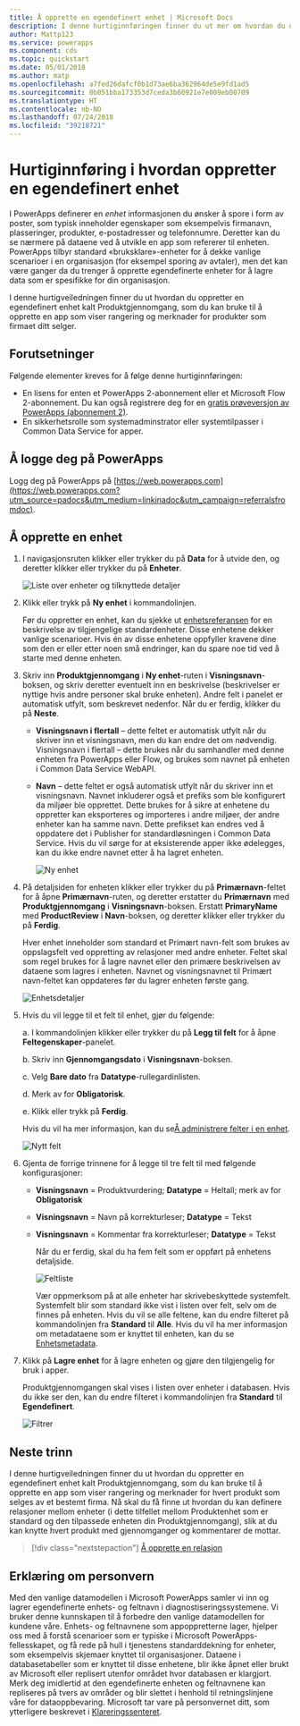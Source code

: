 ```yaml
---
title: Å opprette en egendefinert enhet | Microsoft Docs
description: I denne hurtiginnføringen finner du ut mer om hvordan du oppretter en egendefinert enhet i PowerApps.
author: Mattp123
ms.service: powerapps
ms.component: cds
ms.topic: quickstart
ms.date: 05/01/2018
ms.author: matp
ms.openlocfilehash: a7fed26dafcf0b1d73ae6ba362964de5e9fd1ad5
ms.sourcegitcommit: 0b051bba173353d7ceda3b60921e7e009eb00709
ms.translationtype: HT
ms.contentlocale: nb-NO
ms.lasthandoff: 07/24/2018
ms.locfileid: "39218721"
---
```

# <a name="quickstart-create-a-custom-entity"></a>Hurtiginnføring i hvordan oppretter en egendefinert enhet
I PowerApps definerer en *enhet* informasjonen du ønsker å spore i form av poster, som typisk inneholder egenskaper som eksempelvis firmanavn, plasseringer, produkter, e-postadresser og telefonnumre. Deretter kan du se nærmere på dataene ved å utvikle en app som refererer til enheten. PowerApps tilbyr standard «bruksklare»-enheter for å dekke vanlige scenarioer i en organisasjon (for eksempel sporing av avtaler), men det kan være ganger da du trenger å opprette egendefinerte enheter for å lagre data som er spesifikke for din organisasjon.

I denne hurtigveiledningen finner du ut hvordan du oppretter en egendefinert enhet kalt Produktgjennomgang, som du kan bruke til å opprette en app som viser rangering og merknader for produkter som firmaet ditt selger.

## <a name="prerequisites"></a>Forutsetninger
Følgende elementer kreves for å følge denne hurtiginnføringen:
* En lisens for enten et PowerApps 2-abonnement eller et Microsoft Flow 2-abonnement. Du kan også registrere deg for en [gratis prøveversjon av PowerApps (abonnement 2)](https://web.powerapps.com/signup?redirect=marketing&email=).
* En sikkerhetsrolle som systemadminstrator eller systemtilpasser i Common Data Service for apper.

## <a name="sign-in-to-powerapps"></a>Å logge deg på PowerApps
Logg deg på PowerApps på [https://web.powerapps.com](https://web.powerapps.com?utm_source=padocs&utm_medium=linkinadoc&utm_campaign=referralsfromdoc).

## <a name="create-an-entity"></a>Å opprette en enhet
1. I navigasjonsruten klikker eller trykker du på **Data** for å utvide den, og deretter klikker eller trykker du på **Enheter**.

    ![Liste over enheter og tilknyttede detaljer](./media/data-platform-cds-create-entity/entitylist.png "Enhetsliste")

2. Klikk eller trykk på **Ny enhet** i kommandolinjen.

    Før du oppretter en enhet, kan du sjekke ut [enhetsreferansen](../../developer/common-data-service/reference/about-entity-reference.md) for en beskrivelse av tilgjengelige standardenheter. Disse enhetene dekker vanlige scenarioer. Hvis én av disse enhetene oppfyller kravene dine som den er eller etter noen små endringer, kan du spare noe tid ved å starte med denne enheten. 

3. Skriv inn **Produktgjennomgang** i **Ny enhet**-ruten i **Visningsnavn**-boksen, og skriv deretter eventuelt inn en beskrivelse (beskrivelser er nyttige hvis andre personer skal bruke enheten). Andre felt i panelet er automatisk utfylt, som beskrevet nedenfor. Når du er ferdig, klikker du på **Neste**.

   * **Visningsnavn i flertall** – dette feltet er automatisk utfylt når du skriver inn et visningsnavn, men du kan endre det om nødvendig. Visningsnavn i flertall – dette brukes når du samhandler med denne enheten fra PowerApps eller Flow, og brukes som navnet på enheten i Common Data Service WebAPI.
   * **Navn** – dette feltet er også automatisk utfylt når du skriver inn et visningsnavn. Navnet inkluderer også et prefiks som ble konfigurert da miljøer ble opprettet. Dette brukes for å sikre at enhetene du oppretter kan eksporteres og importeres i andre miljøer, der andre enheter kan ha samme navn. Dette prefikset kan endres ved å oppdatere det i Publisher for standardløsningen i Common Data Service. Hvis du vil sørge for at eksisterende apper ikke ødelegges, kan du ikke endre navnet etter å ha lagret enheten.
     
     ![Ny enhet](./media/data-platform-cds-create-entity/newentitypanel.png "Nytt enhetspanel")

4. På detaljsiden for enheten klikker eller trykker du på **Primærnavn**-feltet for å åpne **Primærnavn**-ruten, og deretter erstatter du **Primærnavn** med **Produktgjennomgang** i **Visningsnavn**-boksen. Erstatt **PrimaryName** med **ProductReview** i **Navn**-boksen, og deretter klikker eller trykker du på **Ferdig**.
 
    Hver enhet inneholder som standard et Primært navn-felt som brukes av oppslagsfelt ved oppretting av relasjoner med andre enheter. Feltet skal som regel brukes for å lagre navnet eller den primære beskrivelsen av dataene som lagres i enheten. Navnet og visningsnavnet til Primært navn-feltet kan oppdateres før du lagrer enheten første gang.

    ![Enhetsdetaljer](./media/data-platform-cds-create-entity/newentitydetails.png "Nye enhetsdetaljer")

5. Hvis du vil legge til et felt til enhet, gjør du følgende:
 
    a. I kommandolinjen klikker eller trykker du på **Legg til felt** for å åpne **Feltegenskaper**-panelet.

    b. Skriv inn **Gjennomgangsdato** i **Visningsnavn**-boksen.

    c. Velg **Bare dato** fra **Datatype**-rullegardinlisten.

    d. Merk av for **Obligatorisk**.
    
    e. Klikk eller trykk på **Ferdig**.
     
    Hvis du vil ha mer informasjon, kan du se[Å administrere felter i en enhet](data-platform-manage-fields.md).

    ![Nytt felt](./media/data-platform-cds-create-entity/newfieldpanel-2.png "Nytt felt-panel")

6. Gjenta de forrige trinnene for å legge til tre felt til med følgende konfigurasjoner:
   * **Visningsnavn** = Produktvurdering; **Datatype** = Heltall; merk av for **Obligatorisk**
   * **Visningsnavn** = Navn på korrekturleser; **Datatype** = Tekst
   * **Visningsnavn** = Kommentar fra korrekturleser; **Datatype** = Tekst

     Når du er ferdig, skal du ha fem felt som er oppført på enhetens detaljside.

     ![Feltliste](./media/data-platform-cds-create-entity/addedfields.png "liste over felt")

     Vær oppmerksom på at alle enheter har skrivebeskyttede systemfelt. Systemfelt blir som standard ikke vist i listen over felt, selv om de finnes på enheten. Hvis du vil se alle feltene, kan du endre filteret på kommandolinjen fra **Standard** til **Alle**. Hvis du vil ha mer informasjon om metadataene som er knyttet til enheten, kan du se [Enhetsmetadata](../../developer/common-data-service/entity-metadata.md).

7. Klikk på **Lagre enhet** for å lagre enheten og gjøre den tilgjengelig for bruk i apper.

    Produktgjennomgangen skal vises i listen over enheter i databasen. Hvis du ikke ser den, kan du endre filteret i kommandolinjen fra **Standard** til **Egendefinert**.

    ![Filtrer](./media/data-platform-cds-create-entity/filter.png "Filtrer utvalg")

## <a name="next-steps"></a>Neste trinn
I denne hurtigveiledningen finner du ut hvordan du oppretter en egendefinert enhet kalt Produktgjennomgang, som du kan bruke til å opprette en app som viser rangering og merknader for hvert produkt som selges av et bestemt firma. Nå skal du få finne ut hvordan du kan definere relasjoner mellom enheter (i dette tilfellet mellom Produktenhet som er standard og den tilpassede enheten din Produktgjennomgang), slik at du kan knytte hvert produkt med gjennomganger og kommentarer de mottar.

> [!div class="nextstepaction"]
> [Å opprette en relasjon](data-platform-entity-lookup.md)

## <a name="privacy-notice"></a>Erklæring om personvern
Med den vanlige datamodellen i Microsoft PowerApps samler vi inn og lagrer egendefinerte enhets- og feltnavn i diagnostiseringssystemene. Vi bruker denne kunnskapen til å forbedre den vanlige datamodellen for kundene våre. Enhets- og feltnavnene som appoppretterne lager, hjelper oss med å forstå scenarioer som er typiske i Microsoft PowerApps-fellesskapet, og få rede på hull i tjenestens standarddekning for enheter, som eksempelvis skjemaer knyttet til organisasjoner. Dataene i databasetabeller som er knyttet til disse enhetene, blir ikke åpnet eller brukt av Microsoft eller replisert utenfor området hvor databasen er klargjort. Merk deg imidlertid at den egendefinerte enheten og feltnavnene kan repliseres på tvers av områder og blir slettet i henhold til retningslinjene våre for dataoppbevaring. Microsoft tar vare på personvernet ditt, som ytterligere beskrevet i [Klareringssenteret](https://www.microsoft.com/trustcenter/Privacy/default.aspx).

